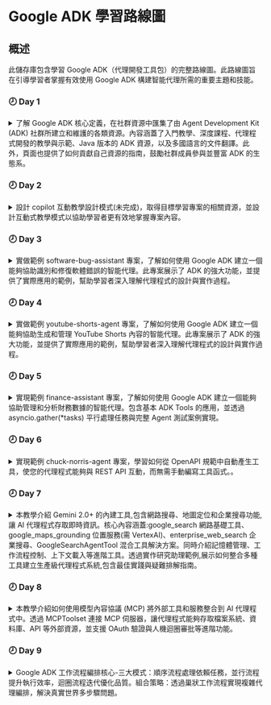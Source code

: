 # Google ADK 學習路線圖

## 概述

此儲存庫包含學習 Google ADK（代理開發工具包）的完整路線圖。此路線圖旨在引導學習者掌握有效使用 Google ADK 構建智能代理所需的重要主題和技能。


### 🕗 Day 1
<details>

<summary>
了解 Google ADK 核心定義，在社群資源中匯集了由 Agent Development Kit (ADK) 社群所建立和維護的各類資源。內容涵蓋了入門教學、深度課程、代理程式開發的教學與示範、Java 版本的 ADK 資源，以及多國語言的文件翻譯。此外，頁面也提供了如何貢獻自己資源的指南，鼓勵社群成員參與並豐富 ADK 的生態系。
</summary>

#### **詳細說明**：
  - [文件連結](./docs/google-adk-docs-community_summary.md)

#### **參考資源**
  - [Google ADK Getting Started ](https://google.github.io/adk-docs/community/#getting-started)
  - [Getting Started with Agent Development Kit Tools (MCP, Google Search, LangChain, etc.)
    ](https://www.youtube.com/watch?v=5ZmaWY7UX6k)
  - [software-bug-assistant](https://github.com/google/adk-samples/tree/main/python/agents/software-bug-assistant)
  - [Tools Make an Agent: From Zero to Assistant with ADK](https://cloud.google.com/blog/topics/developers-practitioners/tools-make-an-agent-from-zero-to-assistant-with-adk?e=48754805?utm_source%3Dtwitter?utm_source%3Dlinkedin)
  - [Tools for Agents: ADK Tools list](https://google.github.io/adk-docs/tools/)
</details>

### 🕗 Day 2
<details>
<summary>
設計 copilot 互動教學設計模式(未完成)，取得目標學習專案的相關資源，並設計互動式教學模式以協助學習者更有效地掌握專案內容。
</summary>

- **詳細說明**：
  - [文件連結](.github/chatmodes/repo-guiding-learning.chatmode.md)

- **參考資源**
  - [專案相依連結](./workspace/python/agents/software-bug-assistant/README.md)
</details>

### 🕗 Day 3
<details>
<summary>
實做範例 software-bug-assistant 專案，了解如何使用 Google ADK 建立一個能夠協助識別和修復軟體錯誤的智能代理。此專案展示了 ADK 的強大功能，並提供了實際應用的範例，幫助學習者深入理解代理程式的設計與實作過程。
</summary>

- **詳細說明**：
  - [環境初始化流程](./workspace/python/agents/software-bug-assistant/docs/INSTALLATION_GUIDE.md)
  - [文件連結](./workspace/python/agents/software-bug-assistant/README.md)

- **參考資源**
  - [software-bug-assistant](./workspace/python/agents/software-bug-assistant/)
</details>

### 🕗 Day 4
<details>
<summary>
實做範例 youtube-shorts-agent 專案，了解如何使用 Google ADK 建立一個能夠協助生成和管理 YouTube Shorts 內容的智能代理。此專案展示了 ADK 的強大功能，並提供了實際應用的範例，幫助學習者深入理解代理程式的設計與實作過程。
</summary>

- **詳細說明**：
  - [文件連結](./workspace/python/agents/youtube-shorts-assistant/README.md)
  - [學習訓練指引筆記](./workspace/notes/google-adk-training-hub/README.md)

- **參考資源**
  - [Getting started with Agent Development Kit](https://www.youtube.com/watch?v=44C8u0CDtSo)
  - [youtube-shorts-assistant 專案Repo](./workspace/python/agents/youtube-shorts-assistant/)
  - [Google ADK Training Hub](https://raphaelmansuy.github.io/adk_training/)
</details>


### 🕗 Day 5
<details>
<summary>
實現範例 finance-assistant 專案，了解如何使用 Google ADK 建立一個能夠協助管理和分析財務數據的智能代理。包含基本 ADK Tools 的應用，並透過 asyncio.gather(*tasks) 平行處理任務與完整 Agent 測試案例實現。
</summary>

- **詳細說明**：
  - [文件連結](./workspace/python/agents/finance-assistant/README.md)

- **參考資源**
  - [Tutorial 02: Function Tools Implementation](https://github.com/raphaelmansuy/adk_training/tree/main/tutorial_implementation/tutorial02)
  - [finance-assistant](./workspace/python/agents/finance-assistant/)
  - [Tutorial 02: Function Tools - Give Your Agent Superpowers](https://raphaelmansuy.github.io/adk_training/docs/function_tools)
</details>

### 🕗 Day 6
<details>
<summary>
實現範例 chuck-norris-agent 專案，學習如何從 OpenAPI 規範中自動產生工具，使您的代理程式能夠與 REST API 互動，而無需手動編寫工具函式。。
</summary>

- **詳細說明**：
  - [文件連結](./workspace/python/agents/chuck-norris-agent/README.md)

- **參考資源**
  - [Tutorial 03: OpenAPI Tools - Connect Your Agent to Web APIs](https://raphaelmansuy.github.io/adk_training/docs/openapi_tools/)
  - [# 教學 03：OpenAPI 工具 - REST API 整合](./workspace/notes/google-adk-training-hub/hands-on/openapi_tools.md)
  - [chuck-norris-agent](./workspace/python/agents/chuck-norris-agent/)
  - [Tutorial 03: Chuck Norris OpenAPI Tools Agent](https://github.com/raphaelmansuy/adk_training/tree/main/tutorial_implementation/tutorial03/)
</details>

### 🕗 Day 7
<details>
<summary>
本教學介紹 Gemini 2.0+ 的內建工具,包含網路搜尋、地圖定位和企業搜尋功能,讓 AI 代理程式存取即時資訊。核心內容涵蓋:google_search 網路基礎工具、google_maps_grounding 位置服務(需 VertexAI)、enterprise_web_search 企業搜尋、GoogleSearchAgentTool 混合工具解決方案。同時介紹記憶體管理、工作流程控制、上下文載入等進階工具。透過實作研究助理範例,展示如何整合多種工具建立生產級代理程式系統,包含最佳實踐與疑難排解指南。
</summary>

- **詳細說明**：
  - [文件連結](./workspace/python/agents/chuck-norris-agent/README.md)

- **參考資源**
  [# 教學 11：內建工具與基礎 (Built-in Tools & Grounding)](./workspace/notes/google-adk-training-hub/hands-on/built_in_tools_grounding.md)
  [Grounding Agent](./workspace/python/agents/grounding-agent/)
</details>

### 🕗 Day 8
<details>
<summary>
本教學介紹如何使用模型內容協議 (MCP) 將外部工具和服務整合到 AI 代理程式中。透過 MCPToolset 連接 MCP 伺服器，讓代理程式能夠存取檔案系統、資料庫、API 等外部資源，並支援 OAuth 驗證與人機迴圈審批等進階功能。
</summary>

- **詳細說明**：
  - [文件連結](./workspace/python/agents/mcp-agent/README.md)

- **參考資源**
  [# 教學 16: 模型內容協議 (MCP) 整合 - 標準化工具協議](./workspace/notes/google-adk-training-hub/hands-on/mcp_integration.md)
  [MCP Agent](./workspace/python/agents/mcp-agent/)
</details>

### 🕗 Day 9
<details>
<summary>
Google ADK 工作流程編排核心-三大模式：順序流程處理依賴任務，並行流程提升執行效率，迴圈流程迭代優化品質。組合策略：透過巢狀工作流程實現複雜代理編排，解決真實世界多步驟問題。
</summary>

- **詳細說明**：
  - [文件連結](./workspace/notes/google-adk-training-hub/04_workflows-orchestration.md)

- **參考資源**
  - [Workflows & Orchestration]([./workspace/notes/google-adk-training-hub/hands-on/mcp_integration.md](https://raphaelmansuy.github.io/adk_training/docs/workflows-orchestration))
</details>